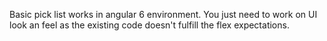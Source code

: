 Basic pick list works in angular 6 environment. You just need to work on UI look an feel as the existing code doesn't fulfill the flex expectations.
